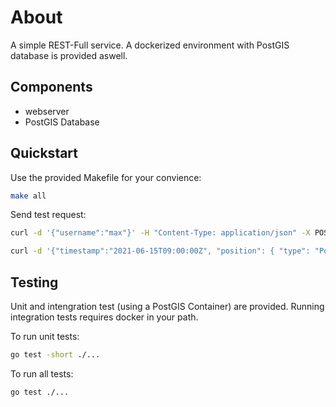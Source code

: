 # About

A simple REST-Full service. A dockerized environment with PostGIS database is provided aswell.

## Components

* webserver
* PostGIS Database

## Quickstart

Use the provided Makefile for your convience:

```bash
make all
```

Send test request:

```bash
curl -d '{"username":"max"}' -H "Content-Type: application/json" -X POST http://localhost:5000/users
```

```bash
curl -d '{"timestamp":"2021-06-15T09:00:00Z", "position": { "type": "Point", "coordinates": [20,30]}}' -H "Content-Type: application/json" -X POST http://localhost:5000/vehicleStates
```

## Testing

Unit and intengration test (using a PostGIS Container) are provided. Running integration tests requires docker in your path.

To run unit tests:

```bash
go test -short ./...
```

To run all tests:

```bash
go test ./...
```

